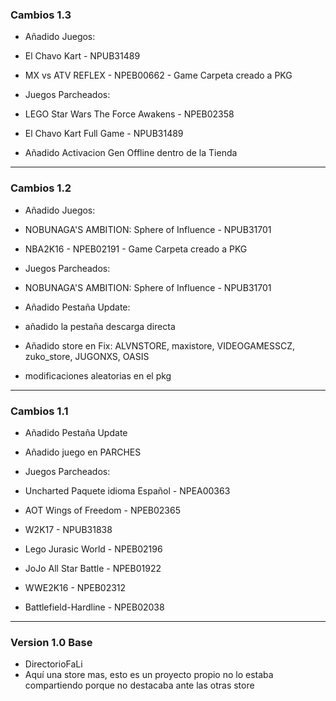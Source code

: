 ### Cambios 1.3

- Añadido Juegos:
- El Chavo Kart - NPUB31489
- MX vs ATV REFLEX - NPEB00662 - Game Carpeta creado a PKG

- Juegos Parcheados:
- LEGO Star Wars The Force Awakens - NPEB02358
- El Chavo Kart Full Game - NPUB31489

- Añadido Activacion Gen Offline dentro de la Tienda

------------------------------------------------------------------------------------------------------------------
### Cambios 1.2

- Añadido Juegos:
- NOBUNAGA'S AMBITION: Sphere of Influence - NPUB31701
- NBA2K16 - NPEB02191 - Game Carpeta creado a PKG

- Juegos Parcheados:
- NOBUNAGA'S AMBITION: Sphere of Influence - NPUB31701

- Añadido Pestaña Update:
- añadido la pestaña descarga directa 

- Añadido store en Fix:
ALVNSTORE, maxistore, VIDEOGAMESSCZ, zuko_store, JUGONXS, OASIS

- modificaciones aleatorias en el pkg

------------------------------------------------------------------------------------------------------------------
### Cambios 1.1

- Añadido Pestaña Update
- Añadido juego en PARCHES
- Juegos Parcheados:

- Uncharted Paquete idioma Español - NPEA00363
- AOT Wings of Freedom - NPEB02365
- W2K17 - NPUB31838
- Lego Jurasic World - NPEB02196
- JoJo All Star Battle - NPEB01922
- WWE2K16 - NPEB02312
- Battlefield-Hardline - NPEB02038

------------------------------------------------------------------------------------------------------------------
### Version 1.0 Base

- DirectorioFaLi
- Aquí una store mas, esto es un proyecto propio no lo estaba compartiendo porque no destacaba ante las otras store
